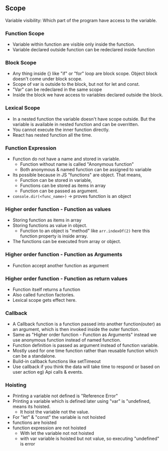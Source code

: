 ## Scope
Variable visibility: Which part of the program have access to the variable.
### Function Scope
- Variable within function are visible only inside the function.
- Variable declared outside function can be redeclared inside function

### Block Scope
- Any thing inside {} like "if" or "for" loop are block scope. Object block doesn't come under block scope.
- Scope of var is outside to the block, but not for let and const. 
- "Var" can be redeclared in the same scope
- Inside the block we have access to variables declared outside the block.

### Lexical Scope
- In a nested function the variable doesn't have scope outside. But the variable is available in nested function and can be overritten.
- You cannot execute the inner function directly.
- React has nested function all the time.

### Function Expression
- Function do not have a name and stored in variable.
    - Function without name is called "Anonymous function"
    - Both anonymous & named function can be assigned to variable
- Its possible because in JS "functions" are object. That means,
    - Function can be stored in variable,
    - Functions can be stored as items in array
    - Function can be passed as argument.
- `console.dir(<func_name>)` -> proves function is an object

### Higher order function - Function as values
- Storing function as items in array
- Storing functions as value in object.
    - Function to an object is "method" like `arr.indexOf(2)` here this function property is inside array.
- The functions can be executed from array or object.

### Higher order function - Function as Arguments
- Function accept another function as argument

### Higher order function - Function as return values
- Function itself returns a function
- Also called function factories.
- Lexical scope gets effect here.

### Callback
- A Callback function is a function passed into another function(outer) as an argument, which is then invoked inside the outer function.
- Same as "Higher order function - Function as Arguments" instead we use anonymous function instead of named function.
- Function definition is passed as argument instead of function variable.
- Mostly used for one time function rather than reusable function which can be a standalone.
- Build-in callback functions like setTimeout
- Use callback if you think the data will take time to respond or based on user action eg) Api calls & events.

### Hoisting
- Printing a variable not defined is "Reference Error"
- Printing a variable which is defined later using "var" is "undefined, means its hoisted.
    - It hoist the variable not the value.
- For "let" & "const" the variable is not hoisted
- functions are hoisted
- function expression are not hoisted
    - With let the variable not not hoisted
    - with var variable is hoisted but not value, so executing "undefined" is error